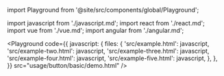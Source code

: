 import Playground from '@site/src/components/global/Playground';

import javascript from './javascript.md';
import react from './react.md';
import vue from './vue.md';
import angular from './angular.md';

<Playground
  code={{
    javascript: {
      files: {
        'src/example.html': javascript,
        'src/example-two.html': javascript,
        'src/example-three.html': javascript,
        'src/example-four.html': javascript,
        'src/example-five.html': javascript,
      },
    },
  }}
  src="usage/button/basic/demo.html"
/>
